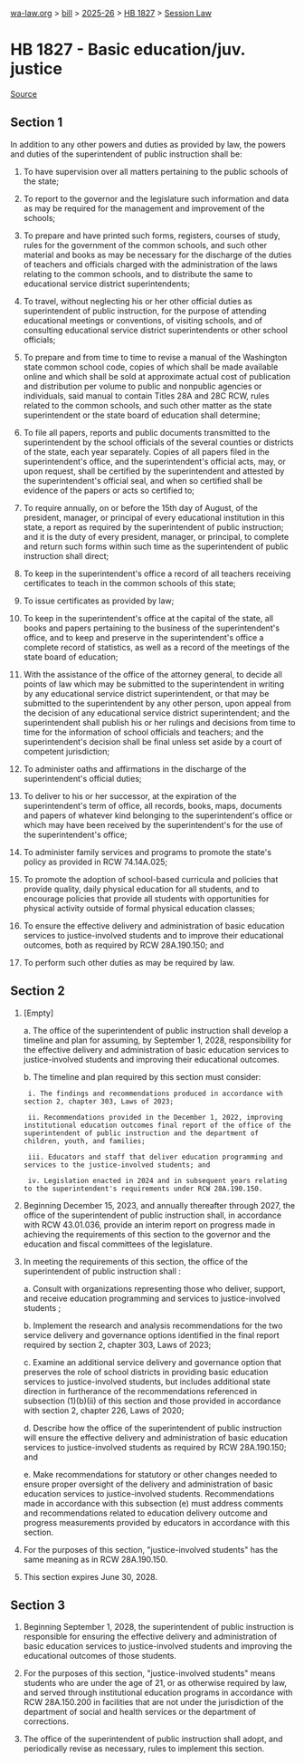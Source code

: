[wa-law.org](/) > [bill](/bill/) > [2025-26](/bill/2025-26/) > [HB 1827](/bill/2025-26/hb/1827/) > [Session Law](/bill/2025-26/hb/1827/S.SL/)

# HB 1827 - Basic education/juv. justice

[Source](http://lawfilesext.leg.wa.gov/biennium/2025-26/Pdf/Bills/Session%20Laws/House/1827-S.SL.pdf)

## Section 1
In addition to any other powers and duties as provided by law, the powers and duties of the superintendent of public instruction shall be:

1. To have supervision over all matters pertaining to the public schools of the state;

2. To report to the governor and the legislature such information and data as may be required for the management and improvement of the schools;

3. To prepare and have printed such forms, registers, courses of study, rules for the government of the common schools, and such other material and books as may be necessary for the discharge of the duties of teachers and officials charged with the administration of the laws relating to the common schools, and to distribute the same to educational service district superintendents;

4. To travel, without neglecting his or her other official duties as superintendent of public instruction, for the purpose of attending educational meetings or conventions, of visiting schools, and of consulting educational service district superintendents or other school officials;

5. To prepare and from time to time to revise a manual of the Washington state common school code, copies of which shall be made available online and which shall be sold at approximate actual cost of publication and distribution per volume to public and nonpublic agencies or individuals, said manual to contain Titles 28A and 28C RCW, rules related to the common schools, and such other matter as the state superintendent or the state board of education shall determine;

6. To file all papers, reports and public documents transmitted to the superintendent by the school officials of the several counties or districts of the state, each year separately. Copies of all papers filed in the superintendent's office, and the superintendent's official acts, may, or upon request, shall be certified by the superintendent and attested by the superintendent's official seal, and when so certified shall be evidence of the papers or acts so certified to;

7. To require annually, on or before the 15th day of August, of the president, manager, or principal of every educational institution in this state, a report as required by the superintendent of public instruction; and it is the duty of every president, manager, or principal, to complete and return such forms within such time as the superintendent of public instruction shall direct;

8. To keep in the superintendent's office a record of all teachers receiving certificates to teach in the common schools of this state;

9. To issue certificates as provided by law;

10. To keep in the superintendent's office at the capital of the state, all books and papers pertaining to the business of the superintendent's office, and to keep and preserve in the superintendent's office a complete record of statistics, as well as a record of the meetings of the state board of education;

11. With the assistance of the office of the attorney general, to decide all points of law which may be submitted to the superintendent in writing by any educational service district superintendent, or that may be submitted to the superintendent by any other person, upon appeal from the decision of any educational service district superintendent; and the superintendent shall publish his or her rulings and decisions from time to time for the information of school officials and teachers; and the superintendent's decision shall be final unless set aside by a court of competent jurisdiction;

12. To administer oaths and affirmations in the discharge of the superintendent's official duties;

13. To deliver to his or her successor, at the expiration of the superintendent's term of office, all records, books, maps, documents and papers of whatever kind belonging to the superintendent's office or which may have been received by the superintendent's for the use of the superintendent's office;

14. To administer family services and programs to promote the state's policy as provided in RCW 74.14A.025;

15. To promote the adoption of school-based curricula and policies that provide quality, daily physical education for all students, and to encourage policies that provide all students with opportunities for physical activity outside of formal physical education classes;

16. To ensure the effective delivery and administration of basic education services to justice-involved students and to improve their educational outcomes, both as required by RCW 28A.190.150; and

17. To perform such other duties as may be required by law.

## Section 2
1. [Empty]

    a. The office of the superintendent of public instruction shall develop a timeline and plan for assuming, by September 1, 2028, responsibility for the effective delivery and administration of basic education services to justice-involved students and improving their educational outcomes.

    b. The timeline and plan required by this section must consider:

        i. The findings and recommendations produced in accordance with section 2, chapter 303, Laws of 2023;

        ii. Recommendations provided in the December 1, 2022, improving institutional education outcomes final report of the office of the superintendent of public instruction and the department of children, youth, and families;

        iii. Educators and staff that deliver education programming and services to the justice-involved students; and

        iv. Legislation enacted in 2024 and in subsequent years relating to the superintendent's requirements under RCW 28A.190.150.

2. Beginning December 15, 2023, and annually thereafter through 2027, the office of the superintendent of public instruction shall, in accordance with RCW 43.01.036, provide an interim report on progress made in achieving the requirements of this section to the governor and the education and fiscal committees of the legislature.

3. In meeting the requirements of this section, the office of the superintendent of public instruction shall :

    a. Consult with organizations representing those who deliver, support, and receive education programming and services to justice-involved students ;

    b. Implement the research and analysis recommendations for the two service delivery and governance options identified in the final report required by section 2, chapter 303, Laws of 2023;

    c. Examine an additional service delivery and governance option that preserves the role of school districts in providing basic education services to justice-involved students, but includes additional state direction in furtherance of the recommendations referenced in subsection (1)(b)(ii) of this section and those provided in accordance with section 2, chapter 226, Laws of 2020;

    d. Describe how the office of the superintendent of public instruction will ensure the effective delivery and administration of basic education services to justice-involved students as required by RCW 28A.190.150; and

    e. Make recommendations for statutory or other changes needed to ensure proper oversight of the delivery and administration of basic education services to justice-involved students. Recommendations made in accordance with this subsection (e) must address comments and recommendations related to education delivery outcome and progress measurements provided by educators in accordance with this section.

4. For the purposes of this section, "justice-involved students" has the same meaning as in RCW 28A.190.150.

5. This section expires June 30, 2028.

## Section 3
1. Beginning September 1, 2028, the superintendent of public instruction is responsible for ensuring the effective delivery and administration of basic education services to justice-involved students and improving the educational outcomes of those students.

2. For the purposes of this section, "justice-involved students" means students who are under the age of 21, or as otherwise required by law, and served through institutional education programs in accordance with RCW 28A.150.200 in facilities that are not under the jurisdiction of the department of social and health services or the department of corrections.

3. The office of the superintendent of public instruction shall adopt, and periodically revise as necessary, rules to implement this section.
